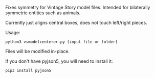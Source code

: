 Fixes symmetry for Vintage Story model files. Intended for bilaterally symmetric entities such as animals.

Currently just aligns central boxes, does not touch left/right pieces.

Usage:

`python3 vsmodelcenterer.py [input file or folder]`

Files will be modified in-place.

If you don't have pyjson5, you will need to install it:

`pip3 install pyjson5`
